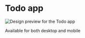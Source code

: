 # Todo app

![Design preview for the Todo app](./design/desktop-preview.jpg)

Available for both desktop and mobile
